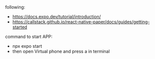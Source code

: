 following:
- https://docs.expo.dev/tutorial/introduction/
- https://callstack.github.io/react-native-paper/docs/guides/getting-started

command to start APP:
- npx expo start
- then open Virtual phone and press a in terminal
